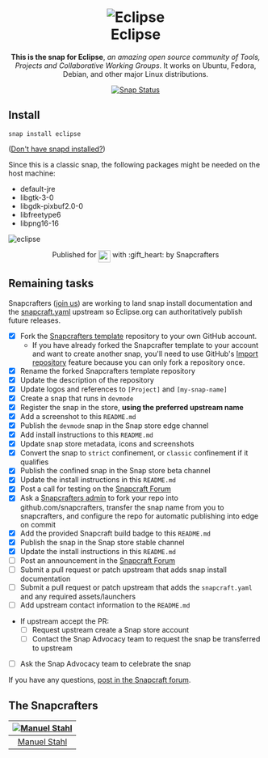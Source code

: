 <h1 align="center">
  <img src="https://www.eclipse.org/org/artwork/images/eclipse_ide_logo.png" alt="Eclipse">
  <br />
  Eclipse
</h1>

<p align="center"><b>This is the snap for Eclipse</b>, <i>an amazing open source community of Tools, Projects and 
Collaborative Working Groups</i>. It works on Ubuntu, Fedora, Debian, and other major Linux
distributions.</p>

<p align="center">
<a href="https://snapcraft.io/eclipse"><img src="https://snapcraft.io/eclipse/badge.svg" alt="Snap Status"></a>
</p>

## Install

    snap install eclipse

([Don't have snapd installed?](https://snapcraft.io/docs/core/install))

Since this is a classic snap, the following packages might be needed on the host machine:
  - default-jre
  - libgtk-3-0
  - libgdk-pixbuf2.0-0
  - libfreetype6
  - libpng16-16

![eclipse](https://upload.wikimedia.org/wikipedia/commons/thumb/f/fd/Eclipse_4.6.3.png/1200px-Eclipse_4.6.3.png "eclipse")

<p align="center">Published for <img src="http://anything.codes/slack-emoji-for-techies/emoji/tux.png" align="top" width="24" /> with :gift_heart: by Snapcrafters</p>

## Remaining tasks

Snapcrafters ([join us](https://forum.snapcraft.io/t/join-snapcrafters/1325)) 
are working to land snap install documentation and
the [snapcraft.yaml](https://github.com/snapcrafters/fork-and-rename-me/blob/master/snap/snapcraft.yaml)
upstream so Eclipse.org can authoritatively publish future releases.

  - [x] Fork the [Snapcrafters template](https://github.com/snapcrafters/fork-and-rename-me) repository to your own GitHub account.
    - If you have already forked the Snapcrafter template to your account and want to create another snap, you'll need to use GitHub's [Import repository](https://github.com/new/import) feature because you can only fork a repository once.
  - [x] Rename the forked Snapcrafters template repository
  - [x] Update the description of the repository
  - [x] Update logos and references to `[Project]` and `[my-snap-name]`
  - [x] Create a snap that runs in `devmode`
  - [x] Register the snap in the store, **using the preferred upstream name**
  - [x] Add a screenshot to this `README.md`
  - [x] Publish the `devmode` snap in the Snap store edge channel
  - [x] Add install instructions to this `README.md`
  - [x] Update snap store metadata, icons and screenshots
  - [x] Convert the snap to `strict` confinement, or `classic` confinement if it qualifies
  - [x] Publish the confined snap in the Snap store beta channel
  - [x] Update the install instructions in this `README.md`
  - [x] Post a call for testing on the [Snapcraft Forum](https://forum.snapcraft.io)
  - [x] Ask a [Snapcrafters admin](https://github.com/orgs/snapcrafters/people?query=%20role%3Aowner) to fork your repo into github.com/snapcrafters, transfer the snap name from you to snapcrafters, and configure the repo for automatic publishing into edge on commit
  - [x] Add the provided Snapcraft build badge to this `README.md`
  - [x] Publish the snap in the Snap store stable channel
  - [x] Update the install instructions in this `README.md`
  - [ ] Post an announcement in the [Snapcraft Forum](https://forum.snapcraft.io)
  - [ ] Submit a pull request or patch upstream that adds snap install documentation
  - [ ] Submit a pull request or patch upstream that adds the `snapcraft.yaml` and any required assets/launchers
  - [ ] Add upstream contact information to the `README.md`
  - If upstream accept the PR:
    - [ ] Request upstream create a Snap store account
    - [ ] Contact the Snap Advocacy team to request the snap be transferred to upstream
  - [ ] Ask the Snap Advocacy team to celebrate the snap

If you have any questions, [post in the Snapcraft forum](https://forum.snapcraft.io).

## The Snapcrafters

| [![Manuel Stahl](https://avatars1.githubusercontent.com/u/4992400?s=180&v=4)](https://github.com/thymythos/) |
| :---: |
| [Manuel Stahl](https://github.com/thymythos/) |

<!-- Uncomment and modify this when you have upstream contacts
## Upstream

| [![Upstream Name](http://gravatar.com/avatar/bc0bced65e963eb5c3a16cab8b004431?s=128)](https://github.com/upstreamname) |
| :---: |
| [Upstream Name](https://github.com/upstreamname) |
-->

